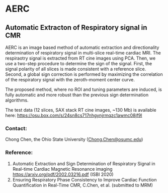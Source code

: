 # AERC
## Automatic Extracton of Respiratory signal in CMR
AERC is an image based method of automatic extraction and directionality determination of respiratory signal in multi-slice real-time cardiac MRI.
The respiraotry signal is extracted from RT cine images using PCA. Then, we use a two-step procedure to determine the sign of the signal. First, the signal polarity of all slices is made consistent with a reference slice. Second, a global sign correction is performed by maximizing the correlation of the respiratory signal with the zeroth-moment center curve. 

The proposed method, where no ROI and tuning parameters are induced, is fully automatic and more robust than the previous sign determination algorithms.

The test data (12 slices, SAX stack RT cine images, ~130 Mb) is available here: https://osu.box.com/s/24sn8cs717nhgynjrmqzc1awmc08jf9l

### Contact: 
Chong Chen, the Ohio State University (Chong.Chen@osumc.edu)

### Reference:
1. Automatic Extraction and Sign Determination of Respiratory Signal in Real-time Cardiac Magnetic Resonance imaging https://arxiv.org/pdf/2002.03216.pdf (ISBI 2020)
2. Ensuring Respiratory Phase Consistency to Improve Cardiac Function Quantification in Real-Time CMR, C.Chen, et al. (submitted to MRM)
